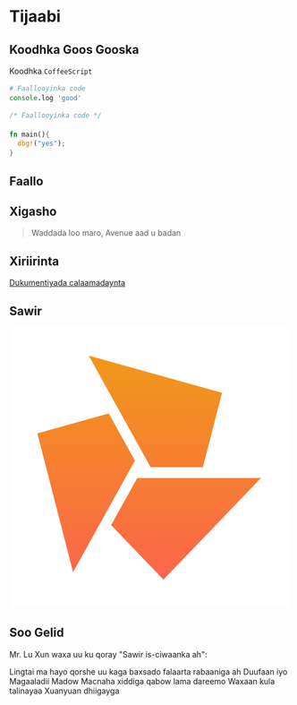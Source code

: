 [Markdown faallooyinka caalamiga ah]:#

# Tijaabi

## Koodhka Goos Gooska

Koodhka `CoffeeScript`

```coffee
# Faallooyinka code
console.log 'good'


```

```rust
/* Faallooyinka code */

fn main(){
  dbg!("yes");
}
```

## Faallo

<!-- HTML 注释 --> 

<!-- 多行注释 --> 

## Xigasho

> Waddada loo maro, Avenue aad u badan

## Xiriirinta

[Dukumentiyada calaamadaynta](https://github.com/xxai-art/xxai-art-md)

## Sawir

![xxAI.Aqoonsiga Astaanta Farshaxanka](https://raw.githubusercontent.com/xxai-art/web/main/file/svg/logo.svg)

## Soo Gelid

Mr. Lu Xun waxa uu ku qoray "Sawir is-ciwaanka ah":

  Lingtai ma hayo qorshe uu kaga baxsado falaarta rabaaniga ah
  Duufaan iyo Magaaladii Madow
  Macnaha xiddiga qabow lama dareemo
  Waxaan kula talinayaa Xuanyuan dhiigayga


